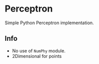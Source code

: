 # Perceptron 
Simple Python Perceptron implementation.

## Info
+ No use of `NumPhy` module.
+ 2Dimensional for points
